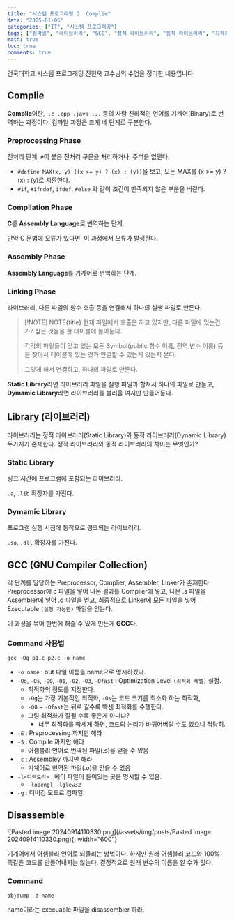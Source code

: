 ```yaml
---
title: "시스템 프로그래밍 3. Complie"
date: "2025-01-05"
categories: ["IT", "시스템 프로그래밍"]
tags: ["컴파일", "라이브러리", "GCC", "정적 라이브러리", "동적 라이브러리", "최적화", "어셈블리", "디버깅"]
math: true
toc: true
comments: true
---
```


건국대학교 시스템 프로그래밍 진현욱 교수님의 수업을 정리한 내용입니다.

## Complie

**Complie**이란,` .c .cpp .java ...` 등의 사람 친화적인 언어를 기계어(Binary)로 번역하는 과정이다. 컴파일 과정은 크게 네 단계로 구분한다.

### Preprocessing Phase

전처리 단계. `#`이 붙은 전처리 구문을 처리하거나, 주석을 없앤다.

- `#define MAX(x, y) ((x >= y) ? (x) : (y))`을 보고, 모든 MAX를 (x >= y) ? (x) : (y)로 치환한다.
- `#if`, `#ifndef`, `ifdef`, `#else` 와 같이 조건이 만족되지 않은 부분을 버린다.

### Compilation Phase

**C**를 **Assembly Language**로 번역하는 단계. 

만약 C 문법에 오류가 있다면, 이 과정에서 오류가 발생한다.

### Assembly Phase

**Assembly Language**를 기계어로 번역하는 단계.

### Linking Phase

라이브러리, 다른 파일의 함수 호출 등을 연결해서 하나의 실행 파일로 만든다.

> [!NOTE] NOTE{title}
> 현재 파일에서 호출은 하고 있지만, 다른 파일에 있는건가? 싶은 것들을 한 테이블에 몰아둔다.
> 
> 각각의 파일들이 갖고 있는 모든 Symbol(public 함수 이름, 전역 변수 이름) 등을 찾아서 테이블에 있는 것과 연결할 수 있는게 있는지 본다.
> 
> 그렇게 해서 연결하고, 하나의 파일로 만든다.

**Static Library**라면 라이브러리 파일을 실행 파일과 합쳐서 하나의 파일로 만들고,
**Dymamic Library**라면 라이브러리를 불러올 여지만 만들어둔다.

## Library (라이브러리)

라이브러리는 정적 라이브러리(Static Library)와 동적 라이브러리(Dynamic Library) 두가지가 존재한다. 정적 라이브러리와 동적 라이브러리의 차이는 무엇인가?
### Static Library

링크 시간에 프로그램에 포함되는 라이브러리.

`.a`, `.lib` 확장자를 가진다.

### Dymamic Library

프로그램 실행 시점에 동적으로 링크되는 라이브러리.

`.so`, `.dll` 확장자를 가진다.

## GCC (GNU Compiler Collection)

각 단계를 담당하는 Preprocessor, Complier, Assembler, Linker가 존재한다. Preprocessor에 c 파일을 넣어 나온 결과를 Complier에 넣고, 나온 .s 파일을 Assembler에 넣어 .o 파일을 얻고, 최종적으로 Linker에 모든 파일을 넣어 Executable `(실행 가능한)` 파일을 얻는다.

이 과정을 묶어 한번에 해줄 수 있게 만든게 **GCC**다.

### Command 사용법

```shell
gcc -Og p1.c p2.c -o name
```

- `-o name` : out 파일 이름을 name으로 명시하겠다.
- `-Og`, `-Os`, `-O0`, `-O1`, `-O2`, `-O3`, `-Ofast` : Optimization Level `(최적화 레벨)` 설정.
	- 최적화의 정도를 지정한다.
	- `-Og`는 가장 기본적인 최적화, `-Os`는 코드 크기를 최소화 하는 최적화,
	- `-O0` ~ `-Ofast`는 뒤로 갈수록 빡센 최적화를 수행한다.
	- 그럼 최적화가 잘될 수록 좋은게 아니냐?
		- 너무 최적화를 빡세게 하면, 코드의 논리가 바뀌어버릴 수도 있으니 적당히.
- `-E` : Preprocessing 까지만 해라
- `-S` : Compile 까지만 해라
	- 어셈블리 언어로 번역된 파일(.s)을 얻을 수 있음
- `-c` : Assembley 까지만 해라
	- 기계어로 번역된 파일(.o)을 얻을 수 있음
- `-l<디렉토리>` : 헤더 파일이 들어있는 곳을 명시할 수 있음.
	- `-lopengl -lglew32`
- `-g` : 디버깅 모드로 컴파일.

## Disassemble

![Pasted image 20240914110330.png](/assets/img/posts/Pasted image 20240914110330.png){: width="600"}

기계어에서 어셈블리 언어로 되돌리는 방법이다. 하지만 원래 어셈블리 코드와 100% 똑같은 코드를 만들어내지는 않는다. 결정적으로 원래 변수의 이름을 알 수가 없다.

### Command

```shell
objdump -d name
```

name이라는 execuable 파일을 disassembler 하라.